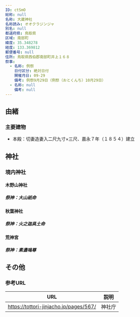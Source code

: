 ```yaml
---
ID: ctSmO
総称: null
名称: 大蔵神社
名称読み: オオクラジンジャ
別名: null
都道府県: 鳥取県
区域: 南部町
緯度: 35.348278
経度: 133.369812
郵便番号: null
住所: 鳥取県西伯郡南部町井上１６８
祭事:
  - 名称: 例祭
    日付区分: 絶対日付
    開催月日: 09-29
    備考: 例祭9月29日（例祭（おとくんち）10月29日）
  - 名称: null
    備考: null
---
```


## 由緒

### 主要建物

- 本殿：切妻造妻入二尺九寸×三尺、嘉永７年（１８５４）建立

## 神社

### 境内神社

#### 木野山神社

##### 祭神：大山祇命

#### 秋葉神社

##### 祭神：火之迦具土命

#### 荒神宮

##### 祭神：素盞嗚尊

## その他

### 参考URL

| URL                                    | 説明   |
| -------------------------------------- | ------ |
| https://tottori-jinjacho.jp/pages/567/ | 神社庁 |
